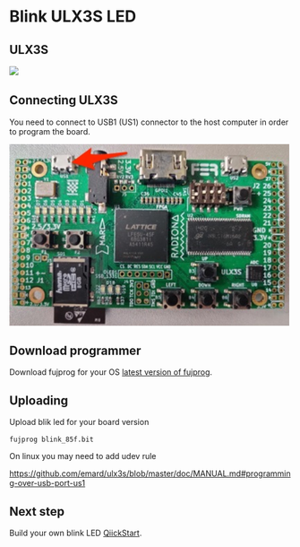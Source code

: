 # Blink ULX3S LED

## ULX3S

<img src="https://radiona.org/ulx3s/assets/img/legend.png" width="600">

## Connecting ULX3S

You need to connect to USB1 (US1) connector to the host computer in order to program the board.

<img src="https://raw.githubusercontent.com/ulx3s/quick-start/master/images/ulx3s-usb1.jpg?raw=true" width="500">

## Download programmer

Download fujprog for your OS [latest version of fujprog](https://github.com/kost/fujprog/releases).

## Uploading

Upload blik led for your board version

```
fujprog blink_85f.bit
```

On linux you may need to add udev rule

https://github.com/emard/ulx3s/blob/master/doc/MANUAL.md#programming-over-usb-port-us1

## Next step

Build your own blink LED [QiickStart](https://github.com/ulx3s/quick-start).
